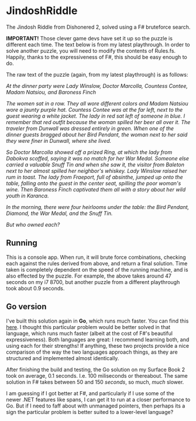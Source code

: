 # JindoshRiddle

The Jindosh Riddle from Dishonered 2, solved using a F# bruteforce search.

__IMPORTANT!__ Those clever game devs have set it up so the puzzle is different each time. The text below is from my latest playthrough. In order to solve another puzzle, you will need to modify the contents of Rules.fs. Happily, thanks to the expressiveness of F#, this should be easy enough to do.

The raw text of the puzzle (again, from my latest playthrough) is as follows:

_At the dinner party were Lady Winslow, Doctor Marcolla, Countess Contee, Madam Natsiou, and Baroness Finch_

_The women sat in a row. They all wore different colors and Madam Natsiou wore a jaunty purple hat. Countess Contee was at the far left, next to the guest wearing a white jacket. The lady in red sat left of someone in blue. I remember that red outfit because the woman spilled her beer all over it. The traveler from Dunwall was dressed entirely in green. When one of the dinner guests bragged about her Bird Pendant, the woman next to her said they were finer in Dunwall, where she lived._

_So Doctor Marcolla showed off a prized Ring, at which the lady from Dabokva scoffed, saying it was no match for her War Medal. Someone else carried a valuable Snuff Tin and when she saw it, the visitor from Baleton next to her almost spilled her neighbor's whiskey. Lady Winslow raised her rum in toast. The lady from Fraeport, full of absinthe, jumped up onto the table, falling onto the guest in the center seat, spilling the poor woman's wine. Then Baroness Finch captivated them all with a story about her wild youth in Karanca._

_In the morning, there were four heirlooms under the table: the Bird Pendant, Diamond, the War Medal, and the Snuff Tin._

_But who owned each?_

## Running

This is a console app. When run, it will brute force combinations, checking each against the rules derived from above, and return a final solution. Time taken is completely dependent on the speed of the running machine, and is also effected by the puzzle. For example, the above takes around 47 seconds on my i7 8700, but another puzzle from a different playthrough took about 0.9 seconds.

## Go version

I've built this solution again in **Go**, which runs much faster. You can find this [here](https://github.com/ChrisPritchard/JindoshRiddle-Go). I thought this particular problem would be better solved in that language, which runs much faster (albeit at the cost of F#'s beautiful expressiveness). Both languages are great: I recommend learning both, and using each for their strengths! If anything, these two projects provide a nice comparison of the way the two languages approach things, as they are structured and implemented almost identically.

After finishing the build and testing, the Go solution on my Surface Book 2 took on average, 0.1 seconds. I.e. 100 miliseconds or thereabout. The same solution in F# takes between 50 and 150 *seconds*, so much, *much* slower. 

I am guessing if I got better at F#, and particularly if I use some of the newer .NET features like spans, I can get it to run at a closer performance to Go. But if I need to faff about with unmanaged pointers, then perhaps its a sign the particular problem is better suited to a lower-level language? 
